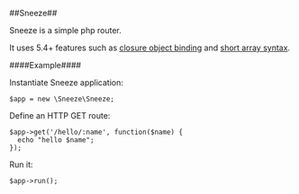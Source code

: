 ##Sneeze##

Sneeze is a simple php router. 

It uses 5.4+ features such as [closure object binding](http://www.php.net/manual/en/closure.bindto.php) and [short array syntax](http://php.net/manual/en/migration54.new-features.php).

####Example####

Instantiate Sneeze application:

    $app = new \Sneeze\Sneeze;
    
Define an HTTP GET route:
    
    $app->get('/hello/:name', function($name) {
      echo "hello $name";
    });
    
Run it:

    $app->run();
